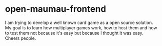 # open-maumau-frontend
I am trying to develop a well known card game as a open source solution. My goal is to learn how multiplayer games work, how to host them and how to test them not because it's easy but because I thought it was easy. Cheers people. 
